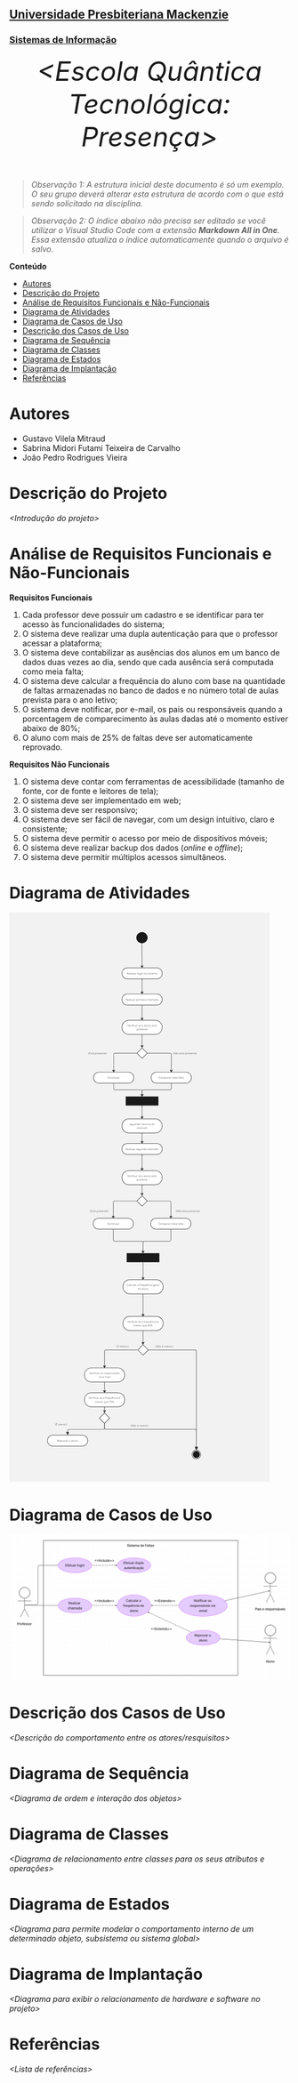 <h2><a href= "https://www.mackenzie.br">Universidade Presbiteriana Mackenzie</a></h2>
<h3><a href= "https://www.mackenzie.br/graduacao/sao-paulo-higienopolis/sistemas-de-informacao">Sistemas de Informação</a></h3>


<font size="+12"><center>
*&lt;Escola Quântica Tecnológica: Presença&gt;*
</center></font>

>*Observação 1: A estrutura inicial deste documento é só um exemplo. O seu grupo deverá alterar esta estrutura de acordo com o que está sendo solicitado na disciplina.*

>*Observação 2: O índice abaixo não precisa ser editado se você utilizar o Visual Studio Code com a extensão **Markdown All in One**. Essa extensão atualiza o índice automaticamente quando o arquivo é salvo.*

**Conteúdo**

- [Autores](#autores)
- [Descrição do Projeto](#descrição-do-projeto)
- [Análise de Requisitos Funcionais e Não-Funcionais](#análise-de-requisitos-funcionais-e-não-funcionais)
- [Diagrama de Atividades](#diagrama-de-atividades)
- [Diagrama de Casos de Uso](#diagrama-de-casos-de-uso)
- [Descrição dos Casos de Uso](#descrição-dos-casos-de-uso)
- [Diagrama de Sequência](#diagrama-de-sequência)
- [Diagrama de Classes](#diagrama-de-classes)
- [Diagrama de Estados](#diagrama-de-estados)
- [Diagrama de Implantação](#diagrama-de-implantação)
- [Referências](#referências)


# Autores

* Gustavo Vilela Mitraud
* Sabrina Midori Futami Teixeira de Carvalho
* João Pedro Rodrigues Vieira 


# Descrição do Projeto

*&lt;Introdução do projeto&gt;*

# Análise de Requisitos Funcionais e Não-Funcionais
**Requisitos Funcionais**
1. Cada professor deve possuir um cadastro e se identificar para ter acesso às funcionalidades do sistema;
2. O sistema deve realizar uma dupla autenticação para que o professor acessar a plataforma;
3. O sistema deve contabilizar as ausências dos alunos em um banco de dados duas vezes ao dia, sendo que cada ausência será computada como meia falta;
4. O sistema deve calcular a frequência do aluno com base na quantidade de faltas armazenadas no banco de dados e no número total de aulas prevista para o ano letivo;
5. O sistema deve notificar, por e-mail, os pais ou responsáveis quando a porcentagem de comparecimento às aulas dadas até o momento estiver abaixo de 80%;
6. O aluno com mais de 25% de faltas deve ser automaticamente reprovado.

**Requisitos Não Funcionais**
1. O sistema deve contar com ferramentas de acessibilidade (tamanho de fonte, cor de fonte e leitores de tela);
2. O sistema deve ser implementado em web;
3. O sistema deve ser responsivo;
4. O sistema deve ser fácil de navegar, com um design intuitivo, claro e consistente;
5. O sistema deve permitir o acesso por meio de dispositivos móveis;
6. O sistema deve realizar backup dos dados (*online* e *offline*);
7. O sistema deve permitir múltiplos acessos simultâneos.
# Diagrama de Atividades

![Diagrama de atividades](/src/diagrama_de_atividades.jpeg)

# Diagrama de Casos de Uso

![Diagrama de casos de uso](src/casos-de-uso.png)

# Descrição dos Casos de Uso

*&lt;Descrição do comportamento entre os atores/resquisitos&gt;*

# Diagrama de Sequência

*&lt;Diagrama de ordem e interação dos objetos&gt;*

# Diagrama de Classes

*&lt;Diagrama de relacionamento entre classes para os seus atributos e operações&gt;*

# Diagrama de Estados

*&lt;Diagrama para permite modelar o comportamento interno de um determinado objeto, subsistema ou sistema global&gt;*

# Diagrama de Implantação

*&lt;Diagrama para exibir o relacionamento de hardware e software no projeto&gt;*

# Referências

*&lt;Lista de referências&gt;*
